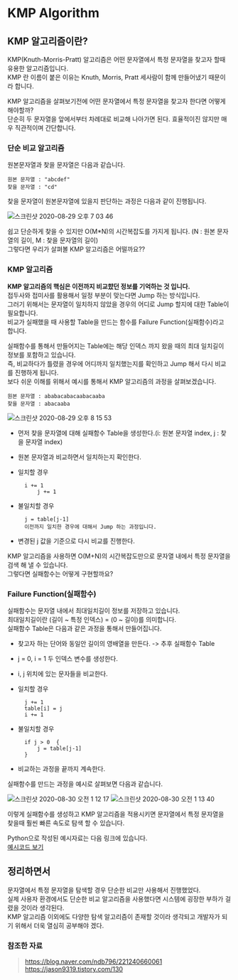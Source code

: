 # KMP Algorithm

## KMP 알고리즘이란?
KMP(Knuth-Morris-Pratt) 알고리즘은 어떤 문자열에서 특정 문자열을 찾고자 할때 유용한 알고리즘입니다.  
KMP 란 이름이 붙은 이유는 Knuth, Morris, Pratt 세사람이 함께 만들어냈기 때문이라 합니다.  

KMP 알고리즘을 살펴보기전에 어떤 문자열에서 특정 문자열을 찾고자 한다면 어떻게 해야할까?  
단순히 두 문자열을 앞에서부터 차례대로 비교해 나아가면 된다. 효율적이진 않지만 매우 직관적이며 간단합니다.  

### 단순 비교 알고리즘

원본문자열과 찾을 문자열은 다음과 같습니다.     

    원본 문자열 : "abcdef"
    찾을 문자열 : "cd"

찾을 문자열이 원본문자열에 있을지 판단하는 과정은 다음과 같이 진행됩니다.  

![스크린샷 2020-08-29 오후 7 03 46](https://user-images.githubusercontent.com/44546283/91634322-82128800-ea2a-11ea-8acc-d446158c1e48.png)

쉽고 단순하게 찾을 수 있지만 O(M*N)의 시간복잡도를 가지게 됩니다. (N : 원본 문자열의 길이, M : 찾을 문자열의 길이)   
그렇다면 우리가 살펴볼 KMP 알고리즘은 어떨까요??   

### KMP 알고리즘   

__KMP 알고리즘의 핵심은 이전까지 비교햤던 정보를 기억하는 것 입니다.__   
접두사와 접미사를 활용해서 일정 부분이 맞는다면 Jump 하는 방식입니다.  
그러기 위해서는 문자열이 일치하지 않았을 경우의 어디로 Jump 할지에 대한 Table이 필요합니다.  
비교가 실패했을 때 사용할 Table을 만드는 함수를 Failure Function(실패함수)라고 합니다.   

실패함수를 통해서 만들어지는 Table에는 해당 인덱스 까지 왔을 때의 최대 일치길이 정보를 포함하고 있습니다.  
즉, 비교하다가 틀렸을 경우에 어디까지 일치했는지를 확인하고 Jump 해서 다시 비교를 진행하게 됩니다.  
보다 쉬운 이해를 위해서 예시를 통해서 KMP 알고리즘의 과정을 살펴보겠습니다.  

    원본 문자열 : ababacabacaabacaaba
    찾을 문자열 : abacaaba


![스크린샷 2020-08-29 오후 8 15 53](https://user-images.githubusercontent.com/44546283/91635567-76c45a00-ea34-11ea-97c7-6f135ea2f6ad.png)

- 먼저 찾을 문자열에 대해 실패함수 Table을 생성한다.(i: 원본 문자열 index, j : 찾을 문자열 index)    
- 원본 문자열과 비교하면서 일치하는지 확인한다.   
- 일치할 경우    

        i += 1   
            j += 1   
- 불일치할 경우   

        j = table[j-1]
        이전까지 일치한 경우에 대해서 Jump 하는 과정입니다.        
- 변경된 j 값을 기준으로 다시 비교를 진행한다.  

KMP 알고리즘을 사용하면 O(M+N)의 시간복잡도만으로 문자열 내에서 특정 문자열을 검색 해 낼 수 있습니다.  
그렇다면 실패함수는 어떻게 구현할까요?   

### Failure Function(실패함수)  

실패함수는 문자열 내에서 최대일치길이 정보를 저장하고 있습니다.  
최대일치길이란 (길이 ~ 특정 인덱스) = (0 ~ 길이)를 의미합니다.    
실패함수 Table은 다음과 같은 과정을 통해서 만들어집니다.   

- 찾고자 하는 단어와 동일안 길이의 영배열을 만든다. -> 추후 실패함수 Table
- j = 0, i = 1 두 인덱스 변수를 생성한다.   
- i, j 위치에 있는 문자들을 비교한다.   
- 일치할 경우   

        j += 1   
        table[i] = j   
        i += 1   
- 불일치할 경우   

        if j > 0  {
            j = table[j-1]
        }
- 비교하는 과정을 끝까지 계속한다.   

실패함수를 만드는 과정을 예시로 살펴보면 다음과 같습니다.   

![스크린샷 2020-08-30 오전 1 12 17](https://user-images.githubusercontent.com/44546283/91641224-e0a52980-ea5d-11ea-8f1a-fc2d4be62082.png)
![스크린샷 2020-08-30 오전 1 13 40](https://user-images.githubusercontent.com/44546283/91641247-0e8a6e00-ea5e-11ea-8047-905bd5914295.png)


이렇게 실패함수를 생성하고 KMP 알고리즘을 적용시키면 문자열에서 특정 문자열을 찾을때 훨씬 빠른 속도로 탐색 할 수 있습니다.   

Python으로 작성된 예시자료는 다음 링크에 있습니다.  
[예시코드 보기](https://github.com/miseop25/CS_Basic/blob/master/Algorithm/KMP/KMP_Example.py)

## 정리하면서   

문자열에서 특정 문자열을 탐색할 경우 단순한 비교만 사용해서 진행했었다.   
실제 사용자 환경에서도 단순한 비교 알고리즘을 사용했다면 시스템에 굉장한 부하가 걸렸을 것이라 생각된다.   
KMP 알고리즘 이외에도 다양한 탐색 알고리즘이 존재할 것이라 생각되고 개발자가 되기 위해서 더욱 열심히 공부해야 겠다.   



### 참조한 자료   
> https://blog.naver.com/ndb796/221240660061   
> https://jason9319.tistory.com/130

